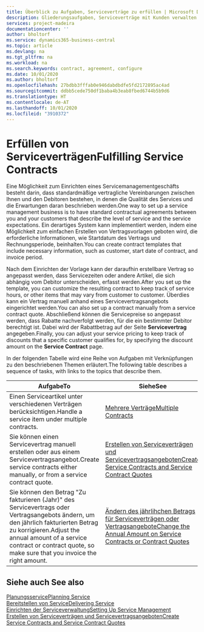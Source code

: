 ```yaml
---
title: Überblick zu Aufgaben, Serviceverträge zu erfüllen | Microsoft Docs
description: Gliederungsaufgaben, Serviceverträge mit Kunden verwalten.
services: project-madeira
documentationcenter: ''
author: bholtorf
ms.service: dynamics365-business-central
ms.topic: article
ms.devlang: na
ms.tgt_pltfrm: na
ms.workload: na
ms.search.keywords: contract, agreement, configure
ms.date: 10/01/2020
ms.author: bholtorf
ms.openlocfilehash: 27bdbb3fffab0e946dabdbdfe5fd2172895ac4ad
ms.sourcegitcommit: ddbb5cede750df1baba4b3eab8fbed6744b5b9d6
ms.translationtype: HT
ms.contentlocale: de-AT
ms.lasthandoff: 10/01/2020
ms.locfileid: "3910372"
---
```

# <a name="fulfilling-service-contracts"></a><span data-ttu-id="0be6f-103">Erfüllen von Serviceverträgen</span><span class="sxs-lookup"><span data-stu-id="0be6f-103">Fulfilling Service Contracts</span></span> 
<span data-ttu-id="0be6f-104">Eine Möglichkeit zum Einrichten eines Servicemanagementgeschäfts besteht darin, dass standardmäßige vertragliche Vereinbarungen zwischen Ihnen und den Debitoren bestehen, in denen die Qualität des Services und die Erwartungen daran beschrieben werden.</span><span class="sxs-lookup"><span data-stu-id="0be6f-104">One way to set up a service management business is to have standard contractual agreements between you and your customers that describe the level of service and the service expectations.</span></span> <span data-ttu-id="0be6f-105">Ein derartiges System kann implementiert werden, indem eine Möglichkeit zum einfachen Erstellen von Vertragsvorlagen geboten wird, die erforderliche Informationen, wie Startdatum des Vertrags und Rechnungsperiode, beinhalten.</span><span class="sxs-lookup"><span data-stu-id="0be6f-105">You can create contract templates that include necessary information, such as customer, start date of contract, and invoice period.</span></span>  
  
<span data-ttu-id="0be6f-106">Nach dem Einrichten der Vorlage kann der daraufhin erstellbare Vertrag so angepasst werden, dass Servicezeiten oder andere Artikel, die sich abhängig vom Debitor unterscheiden, erfasst werden.</span><span class="sxs-lookup"><span data-stu-id="0be6f-106">After you set up the template, you can customize the resulting contract to keep track of service hours, or other items that may vary from customer to customer.</span></span> <span data-ttu-id="0be6f-107">Überdies kann ein Vertrag manuell anhand eines Servicevertragsangebots eingerichtet werden.</span><span class="sxs-lookup"><span data-stu-id="0be6f-107">You can also set up a contract manually from a service contract quote.</span></span> <span data-ttu-id="0be6f-108">Abschließend können die Servicepreise so angepasst werden, dass Rabatte nachverfolgt werden, für die ein bestimmter Debitor berechtigt ist. Dabei wird der Rabattbetrag auf der Seite **Servicevertrag** angegeben.</span><span class="sxs-lookup"><span data-stu-id="0be6f-108">Finally, you can adjust your service pricing to keep track of discounts that a specific customer qualifies for, by specifying the discount amount on the **Service Contract** page.</span></span>  

<span data-ttu-id="0be6f-109">In der folgenden Tabelle wird eine Reihe von Aufgaben mit Verknüpfungen zu den beschriebenen Themen erläutert.</span><span class="sxs-lookup"><span data-stu-id="0be6f-109">The following table describes a sequence of tasks, with links to the topics that describe them.</span></span>   
  
|<span data-ttu-id="0be6f-110">**Aufgabe**</span><span class="sxs-lookup"><span data-stu-id="0be6f-110">**To**</span></span>|<span data-ttu-id="0be6f-111">**Siehe**</span><span class="sxs-lookup"><span data-stu-id="0be6f-111">**See**</span></span>|  
|------------|-------------|  
|<span data-ttu-id="0be6f-112">Einen Serviceartikel unter verschiedenen Verträgen berücksichtigen.</span><span class="sxs-lookup"><span data-stu-id="0be6f-112">Handle a service item under multiple contracts.</span></span> | [<span data-ttu-id="0be6f-113">Mehrere Verträge</span><span class="sxs-lookup"><span data-stu-id="0be6f-113">Multiple Contracts</span></span>](service-multiple-contracts.md)|  
|<span data-ttu-id="0be6f-114">Sie können einen Servicevertrag manuell erstellen oder aus einem Servicevertragsangebot.</span><span class="sxs-lookup"><span data-stu-id="0be6f-114">Create service contracts either manually, or from a service contract quote.</span></span>| [<span data-ttu-id="0be6f-115">Erstellen von Serviceverträgen und Servicevertragsangeboten</span><span class="sxs-lookup"><span data-stu-id="0be6f-115">Create Service Contracts and Service Contract Quotes</span></span>](service-how-to-create-service-contracts-and-service-contract-quotes.md)|
|<span data-ttu-id="0be6f-116">Sie können den Betrag "Zu fakturieren (Jahr)" des Servicevertrags oder Vertragsangebots ändern, um den jährlich fakturierten Betrag zu korrigieren.</span><span class="sxs-lookup"><span data-stu-id="0be6f-116">Adjust the annual amount of a service contract or contract quote, so make sure that you invoice the right amount.</span></span>|[<span data-ttu-id="0be6f-117">Ändern des jährlihchen Betrags für Serviceverträgen oder Vertragsangebote</span><span class="sxs-lookup"><span data-stu-id="0be6f-117">Change the Annual Amount on Service Contracts or Contract Quotes</span></span>](service-how-to-change-the-annual-amount-on-service-contracts-or-contract-quotes.md)|

## <a name="see-also"></a><span data-ttu-id="0be6f-118">Siehe auch </span><span class="sxs-lookup"><span data-stu-id="0be6f-118">See also</span></span>
[<span data-ttu-id="0be6f-119">Planungsservice</span><span class="sxs-lookup"><span data-stu-id="0be6f-119">Planning Service</span></span>](service-plan-service.md)  
[<span data-ttu-id="0be6f-120">Bereitstellen von Service</span><span class="sxs-lookup"><span data-stu-id="0be6f-120">Delivering Service</span></span>](service-deliver-service.md)  
[<span data-ttu-id="0be6f-121">Einrichten der Serviceverwaltung</span><span class="sxs-lookup"><span data-stu-id="0be6f-121">Setting Up Service Management</span></span>](service-setup-service.md)  
[<span data-ttu-id="0be6f-122">Erstellen von Serviceverträgen und Servicevertragsangeboten</span><span class="sxs-lookup"><span data-stu-id="0be6f-122">Create Service Contracts and Service Contract Quotes</span></span>](service-how-to-create-service-contracts-and-service-contract-quotes.md)  
